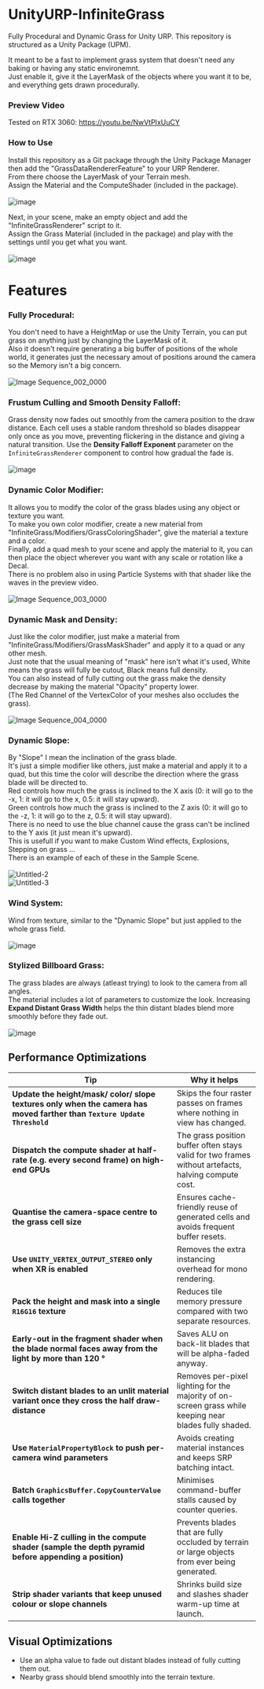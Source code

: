 # UnityURP-InfiniteGrass
Fully Procedural and Dynamic Grass for Unity URP. This repository is structured as a Unity Package (UPM).

It meant to be a fast to implement grass system that doesn't need any baking or having any static environemnt.</br>
Just enable it, give it the LayerMask of the objects where you want it to be, and everything gets drawn procedurally.

### Preview Video
Tested on RTX 3060: https://youtu.be/NwVtPIxUuCY

### How to Use
Install this repository as a Git package through the Unity Package Manager then add the "GrassDataRendererFeature" to your URP Renderer.</br>
From there choose the LayerMask of your Terrain mesh.</br>
Assign the Material and the ComputeShader (included in the package).</br></br>
![image](https://github.com/user-attachments/assets/c673ac00-ec45-4300-847a-7854c105efff)

Next, in your scene, make an empty object and add the "InfiniteGrassRenderer" script to it.</br>
Assign the Grass Material (included in the package) and play with the settings until you get what you want.</br></br>
![image](https://github.com/user-attachments/assets/cd034441-e707-45ac-88bc-c103c21d3713)

# Features
### Fully Procedural:
You don't need to have a HeightMap or use the Unity Terrain, you can put grass on anything just by changing the LayerMask of it.</br>
Also it doesn't require generating a big buffer of positions of the whole world, it generates just the necessary amout of positions around the camera so the Memory isn't a big concern.</br></br>
![Image Sequence_002_0000](https://github.com/user-attachments/assets/1ef15340-b6bd-45e2-a17c-22448ebb8732)

### Frustum Culling and Smooth Density Falloff:
Grass density now fades out smoothly from the camera position to the draw
distance. Each cell uses a stable random threshold so blades disappear only
once as you move, preventing flickering in the distance and giving a natural
transition. Use the **Density Falloff Exponent** parameter on the
`InfiniteGrassRenderer` component to control how gradual the fade is.</br></br>
![image](https://github.com/user-attachments/assets/0ae48893-7149-47f1-a846-949183c8e9d9)

### Dynamic Color Modifier:
It allows you to modify the color of the grass blades using any object or texture you want.</br>
To make you own color modifier, create a new material from "InfiniteGrass/Modifiers/GrassColoringShader", give the material a texture and a color.</br>
Finally, add a quad mesh to your scene and apply the material to it, you can then place the object wherever you want with any scale or rotation like a Decal.</br>
There is no problem also in using Particle Systems with that shader like the waves in the preview video.</br></br>
![Image Sequence_003_0000](https://github.com/user-attachments/assets/c1d1bef9-d3d2-4689-b8f1-3ebd2f0f75ae)

### Dynamic Mask and Density:
Just like the color modifier, just make a material from "InfiniteGrass/Modifiers/GrassMaskShader" and apply it to a quad or any other mesh.</br>
Just note that the usual meaning of "mask" here isn't what it's used, White means the grass will fully be cutout, Black means full density.</br>
You can also instead of fully cutting out the grass make the density decrease by making the material "Opacity" property lower.</br>
(The Red Channel of the VertexColor of your meshes also occludes the grass).</br></br>
![Image Sequence_004_0000](https://github.com/user-attachments/assets/8e0fd3b1-f24f-44ed-994a-d8989242ac0d)

### Dynamic Slope:
By "Slope" I mean the inclination of the grass blade.</br>
It's just a simple modifier like others, just make a material and apply it to a quad, but this time the color will describe the direction where the grass blade will be directed to.</br>
Red controls how much the grass is inclined to the X axis (0: it will go to the -x, 1: it will go to the x, 0.5: it will stay upward).</br>
Green controls how much the grass is inclined to the Z axis (0: it will go to the -z, 1: it will go to the z, 0.5: it will stay upward).</br>
There is no need to use the blue channel cause the grass can't be inclined to the Y axis (it just mean it's upward).</br>
This is usefull if you want to make Custom Wind effects, Explosions, Stepping on grass ...</br>
There is an example of each of these in the Sample Scene.</br></br>
![Untitled-2](https://github.com/user-attachments/assets/17bacc32-a0c8-4479-a7a0-0e5ab7627c91)</br>
![Untitled-3](https://github.com/user-attachments/assets/2039ce7d-0d3f-44df-aef9-023f2bc67a9f)

### Wind System:
Wind from texture, similar to the "Dynamic Slope" but just applied to the whole grass field.</br></br>
![image](https://github.com/user-attachments/assets/fea2e411-ed77-45cb-87d9-c170cae28fe9)

### Stylized Billboard Grass:
The grass blades are always (atleast trying) to look to the camera from all angles.</br>
The material includes a lot of parameters to customize the look. Increasing
**Expand Distant Grass Width** helps the thin distant blades blend more smoothly
before they fade out.</br></br>
![image](https://github.com/user-attachments/assets/ca5d7ff4-063a-49a3-bebb-c8bc92162576)

## Performance Optimizations  <!-- NEW -->

| Tip                                                                                                                      | Why it helps                                                                                           |
|--------------------------------------------------------------------------------------------------------------------------|--------------------------------------------------------------------------------------------------------|
| **Update the height/mask/ color/ slope textures only when the camera has moved farther than `Texture Update Threshold`** | Skips the four raster passes on frames where nothing in view has changed.                              |
| **Dispatch the compute shader at half-rate (e.g. every second frame) on high-end GPUs**                                  | The grass position buffer often stays valid for two frames without artefacts, halving compute cost.    |
| **Quantise the camera-space centre to the grass cell size**                                                              | Ensures cache-friendly reuse of generated cells and avoids frequent buffer resets.                     |
| **Use `UNITY_VERTEX_OUTPUT_STEREO` only when XR is enabled**                                                             | Removes the extra instancing overhead for mono rendering.                                              |
| **Pack the height and mask into a single `R16G16` texture**                                                              | Reduces tile memory pressure compared with two separate resources.                                     |
| **Early-out in the fragment shader when the blade normal faces away from the light by more than 120 °**                  | Saves ALU on back-lit blades that will be alpha-faded anyway.                                          |
| **Switch distant blades to an unlit material variant once they cross the half draw-distance**                            | Removes per-pixel lighting for the majority of on-screen grass while keeping near blades fully shaded. |
| **Use `MaterialPropertyBlock` to push per-camera wind parameters**                                                       | Avoids creating material instances and keeps SRP batching intact.                                      |
| **Batch `GraphicsBuffer.CopyCounterValue` calls together**                                                               | Minimises command-buffer stalls caused by counter queries.                                             |
| **Enable Hi-Z culling in the compute shader (sample the depth pyramid before appending a position)**                     | Prevents blades that are fully occluded by terrain or large objects from ever being generated.         |
| **Strip shader variants that keep unused colour or slope channels**                                                      | Shrinks build size and slashes shader warm-up time at launch.                                          |

## Visual Optimizations

- Use an alpha value to fade out distant blades instead of fully cutting them out.
- Nearby grass should blend smoothly into the terrain texture.